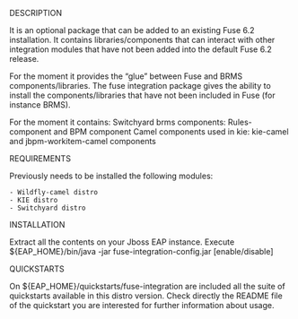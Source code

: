 DESCRIPTION

It is an optional package that can be added to an existing Fuse 6.2 installation. It contains libraries/components that can interact with other integration 
modules that have not been added into the default Fuse 6.2 release. 

For the moment it provides the “glue” between Fuse and BRMS components/libraries. The fuse integration package gives the ability to install the 
components/libraries that have not been included in Fuse (for instance BRMS).

For the moment it contains:
Switchyard brms components: Rules-component and BPM component
Camel components used in kie:  kie-camel and  jbpm-workitem-camel components


REQUIREMENTS

Previously needs to be installed the following modules:

    - Wildfly-camel distro
    - KIE distro
    - Switchyard distro

INSTALLATION

Extract all the contents on your Jboss EAP instance.
Execute ${EAP_HOME}/bin/java -jar fuse-integration-config.jar [enable/disable]

QUICKSTARTS

On ${EAP_HOME}/quickstarts/fuse-integration are included all the suite of quickstarts available in this distro version. Check directly the README file of 
the quickstart you are interested for further information about usage.

 
